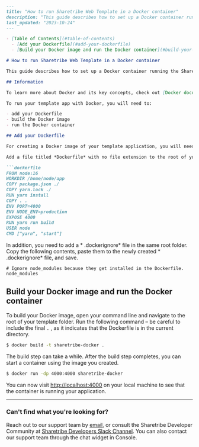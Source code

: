 ```markdown
---
title: "How to run Sharetribe Web Template in a Docker container"
description: "This guide describes how to set up a Docker container running the Sharetribe Web Template."
last_updated: "2023-10-24"
---

- [Table of Contents](#table-of-contents)
  - [Add your Dockerfile](#add-your-dockerfile)
  - [Build your Docker image and run the Docker container](#build-your-docker-image-and-run-the-docker-container)

# How to run Sharetribe Web Template in a Docker container

This guide describes how to set up a Docker container running the Sharetribe Web Template.

## Information

To learn more about Docker and its key concepts, check out [Docker documentation](https://docs.docker.com/) or watch a [Docker introduction video](https://youtu.be/pTFZFxd4hOI). This guide assumes you have Docker installed and running on your development machine.

To run your template app with Docker, you will need to:

- add your Dockerfile
- build the Docker image
- run the Docker container

## Add your Dockerfile

For creating a Docker image of your template application, you will need to add a Dockerfile. 

Add a file titled *Dockerfile* with no file extension to the root of your template folder, on the same level as your *package.json* file. Copy the following contents, paste them to the newly created *Dockerfile* and save.

```dockerfile
FROM node:16
WORKDIR /home/node/app
COPY package.json ./
COPY yarn.lock ./
RUN yarn install
COPY . .
ENV PORT=4000
ENV NODE_ENV=production
EXPOSE 4000
RUN yarn run build
USER node
CMD ["yarn", "start"]
```

In addition, you need to add a * .dockerignore* file in the same root folder. Copy the following contents, paste them to the newly created * .dockerignore* file, and save.

```
# Ignore node_modules because they get installed in the Dockerfile.
node_modules
```

## Build your Docker image and run the Docker container

To build your Docker image, open your command line and navigate to the root of your template folder. Run the following command – be careful to include the final `.` , as it indicates that the Dockerfile is in the current directory.

```bash
$ docker build -t sharetribe-docker .
```

The build step can take a while. After the build step completes, you can start a container using the image you created.

```bash
$ docker run -dp 4000:4000 sharetribe-docker
```

You can now visit [http://localhost:4000](http://localhost:4000) on your local machine to see that the container is running your application.

---

### Can't find what you're looking for?

Reach out to our support team by [email](mailto:hello@sharetribe.com), or consult the Sharetribe Developer Community at [Sharetribe Developers Slack Channel](https://www.sharetribe.com/dev-slack). You can also contact our support team through the chat widget in Console.
```